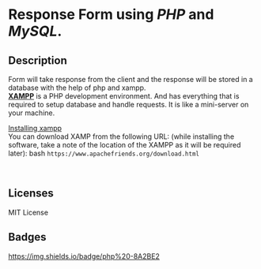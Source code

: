 # Response Form using <i>PHP</i> and <i>MySQL</i>.

## Description
Form will take response from the client and the response will be stored in a database with the help of php and xampp.
<br>
<u><b>XAMPP</b></u> is a PHP development environment. And has everything that is required to setup database and handle requests. It is like a mini-server on your machine.

<u> Installing xampp </u> 
<br>
You can download XAMP from the following URL: (while installing the software, take a note of the location of the XAMPP as it will be required later): 
bash ```https://www.apachefriends.org/download.html```

<br>

## Licenses
MIT License

## Badges
https://img.shields.io/badge/php%20-8A2BE2
